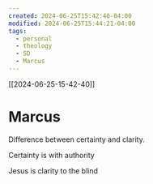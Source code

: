 ```yaml
---
created: 2024-06-25T15:42:40-04:00
modified: 2024-06-25T15:44:21-04:00
tags:
  - personal
  - theology
  - SD
  - Marcus
---
```

[[2024-06-25-15-42-40]]

# Marcus

Difference between certainty and clarity. 

Certainty is with authority

Jesus is clarity to the blind
